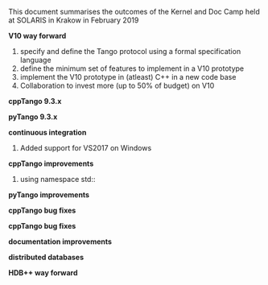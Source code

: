 This document summarises the outcomes of the Kernel and Doc Camp held at SOLARIS in Krakow in February 2019

**V10 way forward**

1. specify and define the Tango protocol using a formal specification language
2. define the minimum set of features to implement in a V10 prototype
3. implement the V10 prototype in (atleast) C++ in a new code base
4. Collaboration to invest more (up to 50% of budget) on V10

**cppTango 9.3.x**

**pyTango 9.3.x**

**continuous integration**

1. Added support for VS2017 on Windows

**cppTango improvements**

1. using namespace std::

**pyTango improvements**

**cppTango bug fixes**

**cppTango bug fixes**

**documentation improvements**

**distributed databases**

**HDB++ way forward**


